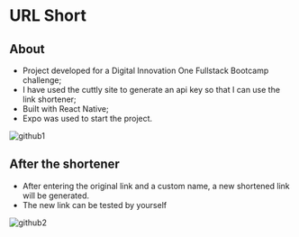 # URL Short

## About
- Project developed for a Digital Innovation One Fullstack Bootcamp challenge;
- I have used the cuttly site to generate an api key so that I can use the link shortener;
- Built with React Native;
- Expo was used to start the project.


![github1](https://user-images.githubusercontent.com/70078964/147829001-e90e811d-fce9-43ee-ba0f-342f8a66d990.JPG)


## After the shortener
- After entering the original link and a custom name, a new shortened link will be generated. 
- The new link can be tested by yourself

![github2](https://user-images.githubusercontent.com/70078964/147829035-49ab5d0f-1cd3-4484-90be-ec893a100252.JPG)
